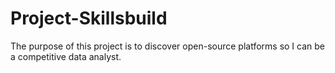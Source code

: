 # Project-Skillsbuild
The purpose of this project is to discover open-source platforms so I can be a competitive data analyst.
